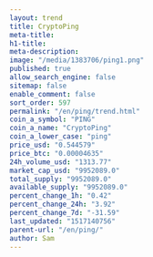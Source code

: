 ```yaml
---
layout: trend
title: CryptoPing
meta-title: 
h1-title: 
meta-description: 
image: "/media/1383706/ping1.png"
published: true
allow_search_engine: false
sitemap: false
enable_comment: false
sort_order: 597
permalink: "/en/ping/trend.html"
coin_a_symbol: "PING"
coin_a_name: "CryptoPing"
coin_a_lower_case: "ping"
price_usd: "0.544579"
price_btc: "0.00004635"
24h_volume_usd: "1313.77"
market_cap_usd: "9952089.0"
total_supply: "9952089.0"
available_supply: "9952089.0"
percent_change_1h: "0.42"
percent_change_24h: "3.92"
percent_change_7d: "-31.59"
last_updated: "1517140756"
parent-url: "/en/ping/"
author: Sam
---
```


